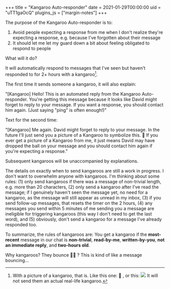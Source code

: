 +++
title = "Kangaroo Auto-responder"
date = 2021-01-29T00:00:00
uid = "uTT1gaOcQ"
plugins_js = ["margin-notes"]
+++

The purpose of the Kangaroo Auto-responder is to:

1. Avoid people expecting a response from me when I don't realize they're expecting a response, e.g. because I've forgotten about their message
2. It should let me let my guard down a bit about feeling obligated to respond to people

What will it do?

It will automatically respond to messages that I've seen but haven't responded to for 2+ hours with a kangaroo[^1].

[^1]: With a picture of a kangaroo, that is. Like this one: 🦘 , or this: ![](https://firebasestorage.googleapis.com/v0/b/firescript-577a2.appspot.com/o/imgs%2Fapp%2Fplayground%2FtBz98tV75N.png?alt=media&token=66762cac-d0b0-43ba-91a8-eaefa6ef7626) It will not send them an actual real-life kangaroo.

The first time it sends someone a kangaroo, it will also explain:

"[Kangaroo] Hello! This is an automated reply from the Kangaroo Auto-responder. You're getting this message because it looks like David might forget to reply to your message. If you want a response, you should contact him again. (Just saying "ping" is often enough!)"

Text for the second time:

"[Kangaroo] Me again. David might forget to reply to your message. In the future I'll just send you a picture of a Kangaroo to symbolize this. 🦘  If you ever get a picture of a Kangaroo from me, it just means David may have dropped the ball on your message and you should contact him again if you're expecting a response."

Subsequent kangaroos will be unaccompanied by explanations.

The details on exactly when to send kangaroos are still a work in progress. I don't want to overwhelm anyone with kangaroos. I'm thinking about some rules: (1) only send kangaroos if there was a message of non-trivial length, e.g. more than 20 characters, (2) only send a kangaroo after I've read the message; if I genuinely haven't seen the message yet, no need for a kangaroo, as the message will still appear as unread in my inbox, (3) if you send follow-up messages, that resets the timer on the 2 hours, (4) any messages you send within 5 minutes of me sending you a message are ineligible for triggering kangaroos (this way I don't need to get the last word), and (5) obviously, don't send a kangaroo for a message I've already responded too.

To summarize, the rules of kangaroos are: You get a kangaroo if the **most-recent** message in our chat is **non-trivial**, **read-by-me**, **written-by-you**, **not an immediate reply**, and **two-hours old**.

Why kangaroos? They bounce 🤷‍♂️ ? This is kind of like a message bouncing...
